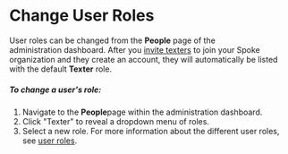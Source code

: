 # Change User Roles

User roles can be changed from the
**People** page of the administration dashboard.
After you [invite texters](https://withtheranks.com/docs/spoke/for-spoke-admins/invite-texters-to-spoke) to join your Spoke organization and they create an account, they
will automatically be listed with the default **Texter** role.

##### *To change a user's role:*

1. Navigate to the **People**page within
   the administration dashboard.
2. Click "Texter" to reveal a dropdown menu of roles.
3. Select a new role. For more information about the different
   user roles, see [user roles](https://withtheranks.com/docs/spoke/for-spoke-admins/user-roles).

 